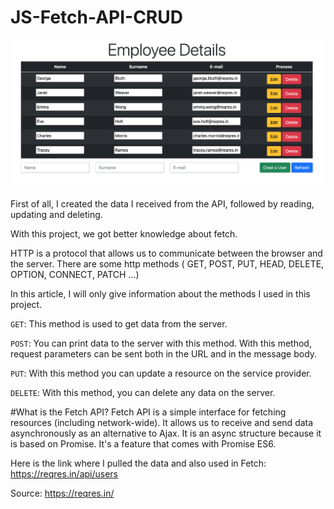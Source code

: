 # JS-Fetch-API-CRUD
![screenshot](./screenShots/ss.png)

First of all, I created the data I received from the API, followed by reading, updating and deleting.

With this project, we got better knowledge about fetch.

HTTP is a protocol that allows us to communicate between the browser and the server.
There are some http methods ( GET, POST, PUT, HEAD, DELETE, OPTION, CONNECT, PATCH ...)

In this article, I will only give information about the methods I used in this project.

`GET`: This method is used to get data from the server.

`POST`: You can print data to the server with this method. With this method, request parameters can be sent both in the URL and in the message body.

`PUT`: With this method you can update a resource on the service provider.

`DELETE`: With this method, you can delete any data on the server.

#What is the Fetch API?
Fetch API is a simple interface for fetching resources (including network-wide). It allows us to receive and send data asynchronously as an alternative to Ajax. It is an async structure because it is based on Promise. It's a feature that comes with Promise ES6.

Here is the link where I pulled the data and also used in Fetch: https://reqres.in/api/users

Source: https://reqres.in/
